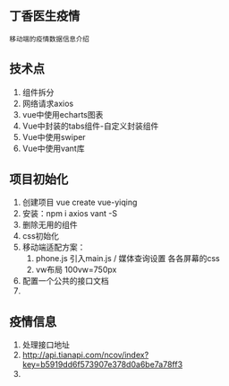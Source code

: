 ## 丁香医生疫情 
    移动端的疫情数据信息介绍 

## 技术点
1. 组件拆分
2. 网络请求axios 
3. vue中使用echarts图表
4. Vue中封装的tabs组件-自定义封装组件
5. Vue中使用swiper 
6. Vue中使用vant库


## 项目初始化
1. 创建项目 vue create vue-yiqing
2. 安装：npm i axios  vant -S
3. 删除无用的组件
4. css初始化
5. 移动端适配方案： 
   1. phone.js 引入main.js   / 媒体查询设置 各各屏幕的css 
   2. vw布局    100vw=750px 
6. 配置一个公共的接口文档
7. 


## 疫情信息
1. 处理接口地址
2. http://api.tianapi.com/ncov/index?key=b5919dd6f573907e378d0a6be7a78ff3
3. 
